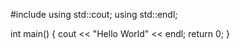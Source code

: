 #include <iostream>
using std::cout;
using std::endl;

int main()
{
   cout << "Hello World" << endl;
   return 0;
}
